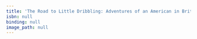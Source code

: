 ```yaml
---
title: 'The Road to Little Dribbling: Adventures of an American in Britain'
isbn: null
binding: null
image_path: null
---
```


